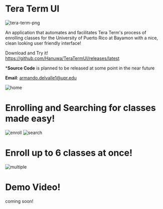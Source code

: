 # Tera Term UI

![tera-term-png](https://github.com/Hanuwa/TeraTermUI/assets/109267068/75fa1c89-80e7-40a8-b393-0a0931f3a111)

An application that automates and facilitates Tera Term's process of enrolling classes for the University of Puerto Rico at Bayamon with a nice, clean looking user friendly interface!

Download and Try it!
https://github.com/Hanuwa/TeraTermUI/releases/latest

***Source Code** is planned to be released at some point in the near future

**Email**: armando.delvalle1@upr.edu

![home](https://github.com/Hanuwa/TeraTermUI/assets/109267068/abe2ccf9-971f-483a-a53e-2cd5832a778f)

# Enrolling and Searching for classes made easy!

![enroll](https://github.com/Hanuwa/TeraTermUI/assets/109267068/fcd1e1c2-3521-45a8-8757-3f2d8baa092a)
![search](https://github.com/Hanuwa/TeraTermUI/assets/109267068/2e6f17ff-0f22-4465-b0d1-9102265ef999)

# Enroll up to 6 classes at once!

![multiple](https://github.com/Hanuwa/TeraTermUI/assets/109267068/7b60475c-257e-48db-81ce-f83a1f83c5cf)

# Demo Video!

coming soon!
